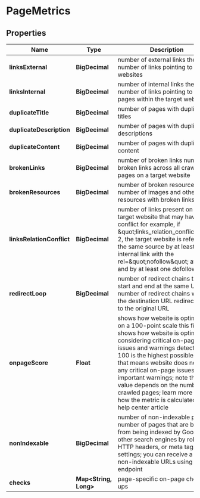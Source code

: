 

# PageMetrics


## Properties

| Name | Type | Description | Notes |
|------------ | ------------- | ------------- | -------------|
|**linksExternal** | **BigDecimal** | number of external links the number of links pointing to other websites |  [optional] |
|**linksInternal** | **BigDecimal** | number of internal links the number of links pointing to other pages within the target website |  [optional] |
|**duplicateTitle** | **BigDecimal** | number of pages with duplicate titles |  [optional] |
|**duplicateDescription** | **BigDecimal** | number of pages with duplicate descriptions |  [optional] |
|**duplicateContent** | **BigDecimal** | number of pages with duplicate content |  [optional] |
|**brokenLinks** | **BigDecimal** | number of broken links number of broken links across all crawled pages on a target website |  [optional] |
|**brokenResources** | **BigDecimal** | number of broken resources the number of images and other resources with broken links |  [optional] |
|**linksRelationConflict** | **BigDecimal** | number of links present on the target website that may have a conflict for example, if \&quot;links_relation_conflict\&quot;: 2, the target website is referring to the same source by at least one internal link with the rel&#x3D;\&quot;nofollow\&quot; attribute and by at least one dofollow link |  [optional] |
|**redirectLoop** | **BigDecimal** | number of redirect chains that start and end at the same URL number of redirect chains where the destination URL redirects back to the original URL |  [optional] |
|**onpageScore** | **Float** | shows how website is optimized on a 100-point scale this field shows how website is optimized considering critical on-page issues and warnings detected; 100 is the highest possible score that means website does not have any critical on-page issues and important warnings; note that this value depends on the number of crawled pages; learn more about how the metric is calculated in this help center article |  [optional] |
|**nonIndexable** | **BigDecimal** | number of non-indexable pages number of pages that are blocked from being indexed by Google and other search engines by robots.txt, HTTP headers, or meta tags settings; you can receive a list of non-indexable URLs using this endpoint |  [optional] |
|**checks** | **Map&lt;String, Long&gt;** | page-specific on-page check-ups |  [optional] |




